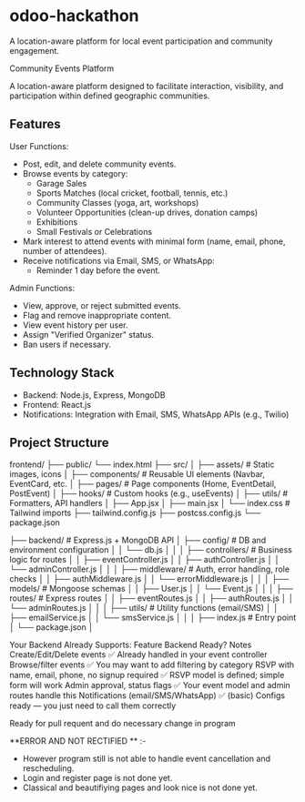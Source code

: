# odoo-hackathon
A location-aware platform for local event participation and community engagement.


Community Events Platform

A location-aware platform designed to facilitate interaction, visibility, and participation within defined geographic communities.

## Features

User Functions:
  - Post, edit, and delete community events.
  - Browse events by category:
    - Garage Sales
    - Sports Matches (local cricket, football, tennis, etc.)
    - Community Classes (yoga, art, workshops)
    - Volunteer Opportunities (clean-up drives, donation camps)
    - Exhibitions
    - Small Festivals or Celebrations
  - Mark interest to attend events with minimal form (name, email, phone, number of attendees).
  - Receive notifications via Email, SMS, or WhatsApp:
    - Reminder 1 day before the event.
   

  Admin Functions:
  - View, approve, or reject submitted events.
  - Flag and remove inappropriate content.
  - View event history per user.
  - Assign "Verified Organizer" status.
  - Ban users if necessary.

## Technology Stack

- Backend: Node.js, Express, MongoDB
- Frontend: React.js
- Notifications: Integration with Email, SMS, WhatsApp APIs (e.g., Twilio)

## Project Structure

 frontend/
 ├── public/
 └── index.html
├── src/
│   ├── assets/            # Static images, icons
│   ├── components/        # Reusable UI elements (Navbar, EventCard, etc.
│   ├── pages/             # Page components (Home, EventDetail, PostEvent)
│   ├── hooks/             # Custom hooks (e.g., useEvents)
│   ├── utils/             # Formatters, API handlers
│   ├── App.jsx
│   ├── main.jsx
│   └── index.css          # Tailwind imports
├── tailwind.config.js
├── postcss.config.js
└── package.json 



├── backend/                        # Express.js + MongoDB API 
│   ├── config/                     # DB and environment configuration 
│   │   └── db.js 
│   │ 
│   ├── controllers/               # Business logic for routes 
│   │   ├── eventController.js 
│   │   ├── authController.js 
│   │   └── adminController.js 
│   │ 
│   ├── middleware/                # Auth, error handling, role checks 
│   │   ├── authMiddleware.js 
│   │   └── errorMiddleware.js 
│   │ 
│   ├── models/                    # Mongoose schemas 
│   │   ├── User.js 
│   │   └── Event.js 
│   │ 
│   ├── routes/                    # Express routes 
│   │   ├── eventRoutes.js 
│   │   ├── authRoutes.js 
│   │   └── adminRoutes.js 
│   │ 
│   ├── utils/                     # Utility functions (email/SMS) 
│   │   ├── emailService.js 
│   │   └── smsService.js 
│   │ 
│   ├── index.js                   # Entry point 
│   └── package.json 
│ 



Your Backend Already Supports:
Feature	Backend Ready?	Notes
Create/Edit/Delete events	                            ✅  Already handled in your event controller
Browse/filter events	                                ✅  You may want to add filtering by category
RSVP with name, email, phone, no signup required	    ✅  RSVP model is defined; simple form will work
Admin approval, status flags	                        ✅  Your event model and admin routes handle this
Notifications (email/SMS/WhatsApp)	                  ✅ (basic)  Configs ready — you just need to call them correctly


Ready for pull requent and do necessary change in program 

**ERROR AND  NOT RECTIFIED ** :-
- However program still is not able to handle event cancellation and rescheduling.
- Login and register page is not done yet.
- Classical and beautifiying pages and look nice is not done yet.



